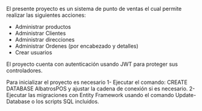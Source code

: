 El presente proyecto es un sistema de punto de ventas el cual permite realizar las siguientes acciones:
- Administrar productos
- Administrar Clientes
- Administrar direcciones
- Administrar Ordenes (por encabezado y detalles)
- Crear usuarios

El proyecto cuenta con autenticación usando JWT para proteger sus controladores.

Para inicializar el proyecto es necesario 
1- Ejecutar el comando:
CREATE DATABASE AlbatrosPOS y ajustar la cadena de conexión si es necesario.
2- Ejecutar las migraciones con Entity Framework usando el comando
Update-Database
o los scripts SQL incluidos.
